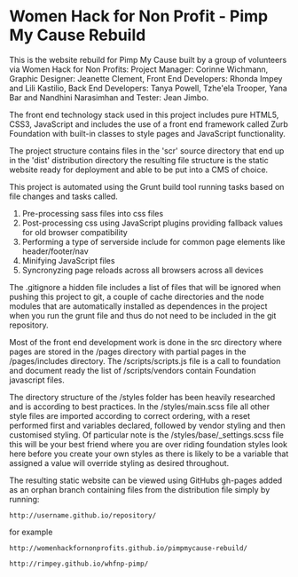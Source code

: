 # Women Hack for Non Profit - Pimp My Cause Rebuild

This is the website rebuild for Pimp My Cause built by a group of volunteers via Women Hack for Non Profits: Project Manager: Corinne Wichmann, Graphic Designer: Jeanette Clement, Front End Developers: Rhonda Impey and Lili Kastilio, Back End Developers: Tanya Powell, Tzhe'ela Trooper, Yana Bar and Nandhini Narasimhan and Tester: Jean Jimbo.

The front end technology stack used in this project includes pure HTML5, CSS3, JavaScript and includes the use of a front end framework called Zurb Foundation with built-in classes to style pages and JavaScript functionality.

The project structure contains files in the 'scr' source directory that end up in the 'dist' distribution directory the resulting file structure is the static website ready for deployment and able to be put into a CMS of choice. 

This project is automated using the Grunt build tool running tasks based on file changes and tasks called. 

1. Pre-processing sass files into css files
1. Post-processing css using JavaScript plugins providing fallback values for old browser compatibility
1. Performing a type of serverside include for common page elements like header/footer/nav
1. Minifying JavaScript files
1. Syncronyzing page reloads across all browsers across all devices

The .gitignore a hidden file includes a list of files that will be ignored when pushing this project to git, a couple of cache directories and the node modules that are automatically installed as dependences in the project when you run the grunt file and thus do not need to be included in the git repository. 

Most of the front end development work is done in the src directory where pages are stored in the /pages directory with partial pages in the /pages/includes directory. The /scripts/scripts.js file is a call to foundation and document ready the list of /scripts/vendors contain Foundation javascript files. 

The directory structure of the /styles folder has been heavily researched and is according to best practices. In the /styles/main.scss file all other style files are imported according to correct ordering, with a reset performed first and variables declared, followed by vendor styling and then customised styling. Of particular note is the /styles/base/_settings.scss file this will be your best friend where you are over riding foundation styles look here before you create your own styles as there is likely to be a variable that assigned a value will override styling as desired throughout.

The resulting static website can be viewed using GitHubs gh-pages added as an orphan branch containing files from the distribution file simply by running: 

    http://username.github.io/repository/
    
for example 
    
    http://womenhackfornonprofits.github.io/pimpmycause-rebuild/

    http://rimpey.github.io/whfnp-pimp/
